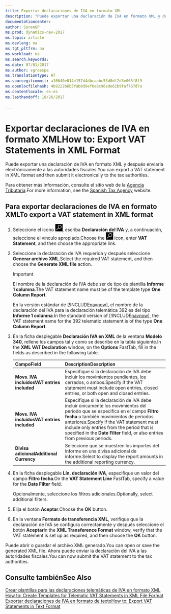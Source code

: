 ```yaml
---
title: Exportar declaraciones de IVA en formato XML
description: "Puede exportar una declaración de IVA en formato XML y después enviarla electrónicamente a las autoridades fiscales."
documentationcenter: 
author: SorenGP
ms.prod: dynamics-nav-2017
ms.topic: article
ms.devlang: na
ms.tgt_pltfrm: na
ms.workload: na
ms.search.keywords: 
ms.date: 07/01/2017
ms.author: sgroespe
ms.translationtype: HT
ms.sourcegitcommit: a16640e014e157d4dbcaabc53d0df2d3e063f8f9
ms.openlocfilehash: 4b9222b6b5fab0d9ef6e8c96ede61b9faf767d7a
ms.contentlocale: es-es
ms.lasthandoff: 10/26/2017

---
```

# <a name="how-to-export-vat-statements-in-xml-format"></a><span data-ttu-id="27af2-103">Exportar declaraciones de IVA en formato XML</span><span class="sxs-lookup"><span data-stu-id="27af2-103">How to: Export VAT Statements in XML Format</span></span>
<span data-ttu-id="27af2-104">Puede exportar una declaración de IVA en formato XML y después enviarla electrónicamente a las autoridades fiscales.</span><span class="sxs-lookup"><span data-stu-id="27af2-104">You can export a VAT statement in XML format and then submit it electronically to the tax authorities.</span></span>  

<span data-ttu-id="27af2-105">Para obtener más información, consulte el sitio web de la [Agencia Tributaria](http://go.microsoft.com/fwlink/?LinkID=238181).</span><span class="sxs-lookup"><span data-stu-id="27af2-105">For more information, see the [Spanish Tax Agency](http://go.microsoft.com/fwlink/?LinkID=238181) website.</span></span>  

## <a name="to-export-a-vat-statement-in-xml-format"></a><span data-ttu-id="27af2-106">Para exportar declaraciones de IVA en formato XML</span><span class="sxs-lookup"><span data-stu-id="27af2-106">To export a VAT statement in XML format</span></span>  

1.  <span data-ttu-id="27af2-107">Seleccione el icono ![Buscar página o informe](../../media/ui-search/search_small.png "icono Buscar página o informe"), escriba **Declaración del IVA** y, a continuación, seleccione el vínculo apropiado.</span><span class="sxs-lookup"><span data-stu-id="27af2-107">Choose the ![Search for Page or Report](../../media/ui-search/search_small.png "Search for Page or Report icon") icon, enter **VAT Statement**, and then choose the appropriate link.</span></span>  
2.  <span data-ttu-id="27af2-108">Seleccione la declaración de IVA requerida y después seleccione **Generar archivo XML**.</span><span class="sxs-lookup"><span data-stu-id="27af2-108">Select the required VAT statement, and then choose the **Generate XML file** action.</span></span>  

    > [!IMPORTANT]  
    >  <span data-ttu-id="27af2-109">El nombre de la declaración de IVA debe ser de tipo de plantilla **Informe 1 columna**.</span><span class="sxs-lookup"><span data-stu-id="27af2-109">The VAT statement name must be of the template type **One Column Report**.</span></span>  
    >   
    >  <span data-ttu-id="27af2-110">En la versión estándar de [!INCLUDE[navnow](../../includes/navnow_md.md)], el nombre de la declaración del IVA para la declaración telemática 392 es del tipo **Informe 1 columna**.</span><span class="sxs-lookup"><span data-stu-id="27af2-110">In the standard version of [!INCLUDE[navnow](../../includes/navnow_md.md)], the VAT statement name for the 392 telematic statement is of the type **One Column Report**.</span></span>  

3.  <span data-ttu-id="27af2-111">En la ficha desplegable **Declaración IVA en XML** de la ventana **Modelo 340**, rellene los campos tal y como se describe en la tabla siguiente.</span><span class="sxs-lookup"><span data-stu-id="27af2-111">In the **XML VAT Declaration** window, on the **Options** FastTab, fill in the fields as described in the following table.</span></span>  
  
    |<span data-ttu-id="27af2-112">Campo</span><span class="sxs-lookup"><span data-stu-id="27af2-112">Field</span></span>|<span data-ttu-id="27af2-113">Description</span><span class="sxs-lookup"><span data-stu-id="27af2-113">Description</span></span>|  
    |---------------------------------|---------------------------------------|  
    |<span data-ttu-id="27af2-114">**Movs. IVA incluidos**</span><span class="sxs-lookup"><span data-stu-id="27af2-114">**VAT entries included**</span></span>|<span data-ttu-id="27af2-115">Especifique si la declaración de IVA debe incluir los movimientos pendientes, los cerrados, o ambos.</span><span class="sxs-lookup"><span data-stu-id="27af2-115">Specify if the VAT statement must include open entries, closed entries, or both open and closed entries.</span></span>|  
    |<span data-ttu-id="27af2-116">**Movs. IVA incluidos**</span><span class="sxs-lookup"><span data-stu-id="27af2-116">**VAT entries included**</span></span>|<span data-ttu-id="27af2-117">Especifique si la declaración de IVA debe incluir únicamente los movimientos del periodo que se especifica en el campo **Filtro fecha** o también movimientos de periodos anteriores.</span><span class="sxs-lookup"><span data-stu-id="27af2-117">Specify if the VAT statement must include only entries from the period that is specified in the **Date Filter** field, or also entries from previous periods.</span></span>|  
    |<span data-ttu-id="27af2-118">**Divisa adicional**</span><span class="sxs-lookup"><span data-stu-id="27af2-118">**Additional Currency**</span></span>|<span data-ttu-id="27af2-119">Seleccione que se muestren los importes del informe en una divisa adicional de informe.</span><span class="sxs-lookup"><span data-stu-id="27af2-119">Select to display the report amounts in the additional reporting currency.</span></span>|  

4.  <span data-ttu-id="27af2-120">En la ficha desplegable **Lín. declaración IVA**, especifique un valor del campo **Filtro fecha**.</span><span class="sxs-lookup"><span data-stu-id="27af2-120">On the **VAT Statement Line** FastTab, specify a value for the **Date Filter** field.</span></span>  

    <span data-ttu-id="27af2-121">Opcionalmente, seleccione los filtros adicionales.</span><span class="sxs-lookup"><span data-stu-id="27af2-121">Optionally, select additional filters.</span></span>  
5.  <span data-ttu-id="27af2-122">Elija el botón **Aceptar**.</span><span class="sxs-lookup"><span data-stu-id="27af2-122">Choose the **OK** button.</span></span>  
6.  <span data-ttu-id="27af2-123">En la ventana **Formato de transferencia XML**, verifique que la declaración de IVA se configura correctamente y después seleccione el botón **Aceptar**</span><span class="sxs-lookup"><span data-stu-id="27af2-123">In the **XML Transference Format** window, verify that the VAT statement is set up as required, and then choose the **OK** button.</span></span>  

<span data-ttu-id="27af2-124">Puede abrir o guardar el archivo XML generado.</span><span class="sxs-lookup"><span data-stu-id="27af2-124">You can open or save the generated XML file.</span></span> <span data-ttu-id="27af2-125">Ahora puede enviar la declaración del IVA a las autoridades fiscales.</span><span class="sxs-lookup"><span data-stu-id="27af2-125">You can now submit the VAT statement to the tax authorities.</span></span>  

## <a name="see-also"></a><span data-ttu-id="27af2-126">Consulte también</span><span class="sxs-lookup"><span data-stu-id="27af2-126">See Also</span></span>  
 <span data-ttu-id="27af2-127">[Crear plantillas para las declaraciones telemáticas de IVA en formato XML](how-to-create-templates-for-telematic-vat-statements-in-xml-file-format.md) </span><span class="sxs-lookup"><span data-stu-id="27af2-127">[How to: Create Templates for Telematic VAT Statements in XML File Format](how-to-create-templates-for-telematic-vat-statements-in-xml-file-format.md) </span></span>  
 [<span data-ttu-id="27af2-128">Exportar declaraciones de IVA en formato de texto</span><span class="sxs-lookup"><span data-stu-id="27af2-128">How to: Export VAT Statements in Text Format</span></span>](how-to-export-vat-statements-in-text-format.md)


